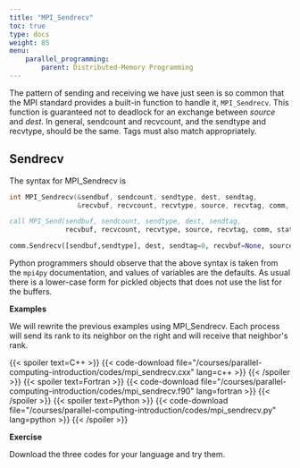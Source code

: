 ```yaml
---
title: "MPI_Sendrecv"
toc: true
type: docs
weight: 85
menu:
    parallel_programming:
        parent: Distributed-Memory Programming
---
```


The pattern of sending and receiving we have just seen is so common that the MPI standard provides a built-in function to handle it, `MPI_Sendrecv`.  This function is guaranteed not to deadlock for an exchange between _source_ and _dest_.  In general, sendcount and recvcount, and the sendtype and recvtype, should be the same.  Tags must also match appropriately.

## Sendrecv

The syntax for MPI_Sendrecv is
```c++
int MPI_Sendrecv(&sendbuf, sendcount, sendtype, dest, sendtag,
                 &recvbuf, recvcount, recvtype, source, recvtag, comm, &status)
```
```fortran
call MPI_Send(sendbuf, sendcount, sendtype, dest, sendtag, 
              recvbuf, recvcount, recvtype, source, recvtag, comm, status, ierr)
```
```python
comm.Sendrecv([sendbuf,sendtype], dest, sendtag=0, recvbuf=None, source=ANY_SOURCE, recvtag=ANY_TAG, status=None)
```
Python programmers should observe that the above syntax is taken from the `mpi4py` documentation, and values of variables are the defaults. As usual there is a lower-case form for pickled objects that does not use the list for the buffers.

**Examples**

We will rewrite the previous examples using MPI_Sendrecv. Each process will send its rank to its neighbor on the right and will receive that neighbor's rank.

{{< spoiler text=C++ >}}
{{< code-download file="/courses/parallel-computing-introduction/codes/mpi_sendrecv.cxx" lang=c++ >}}
{{< /spoiler >}}
{{< spoiler text=Fortran >}}
{{< code-download file="/courses/parallel-computing-introduction/codes/mpi_sendrecv.f90" lang=fortran >}}
{{< /spoiler >}}
{{< spoiler text=Python >}}
{{< code-download file="/courses/parallel-computing-introduction/codes/mpi_sendrecv.py" lang=python >}}
{{< /spoiler >}}

**Exercise**

Download the three codes for your language and try them. 

